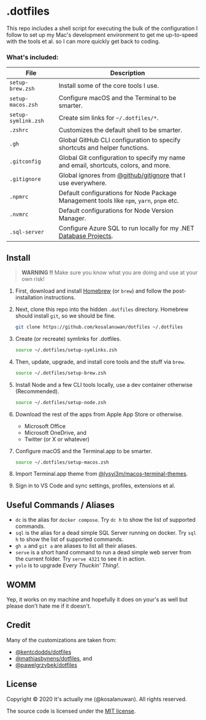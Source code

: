 # .dotfiles

This repo includes a shell script for executing the bulk of the configuration I follow to set up my Mac's development environment to get me up-to-speed with the tools et al. so I can more quickly get back to coding.



### What's included:

| File                | Description                                                  |
| ------------------- | ------------------------------------------------------------ |
| `setup-brew.zsh`    | Install some of the core tools I use.                        |
| `setup-macos.zsh`   | Configure macOS and the Terminal to be smarter.              |
| `setup-symlink.zsh` | Create sim links for `~/.dotfiles/*`.                        |
| `.zshrc`            | Customizes the default shell to be smarter.                  |
| `.gh`               | Global GitHub CLI configuration to specify shortcuts and helper functions. |
| `.gitconfig`        | Global Git configuration to specify my name and email, shortcuts, colors, and more. |
| `.gitignore`        | Global ignores from [@github/gitignore](https://github.com/github/gitignore) that I use everywhere. |
| `.npmrc`            | Default configurations for Node Package Management tools like `npm`, `yarn`, `pnpm` etc. |
| `.nvmrc`            | Default configurations for Node Version Manager.             |
| `.sql-server`       | Configure Azure SQL to run locally for my .NET [Database Projects](https://www.youtube.com/watch?v=I6T9OA9YBGg). |



## Install

> **WARNING :bangbang:** Make sure you know what you are doing and use at your own risk!

1. First, download and install [Homebrew](https://github.com/Homebrew/brew/releases) (or `brew`) and follow the post-installation instructions.

2. Next, clone this repo into the hidden `.dotfiles` directory. Homebrew should install `git`, so we should be fine.

   ```bash
   git clone https://github.com/kosalanuwan/dotfiles ~/.dotfiles
   ```

3. Create (or recreate) symlinks for .dotfiles.

   ```bash
   source ~/.dotfiles/setup-symlinks.zsh
   ```

4. Then, update, upgrade, and install core tools and the stuff via `brew`.

   ```bash
   source ~/.dotfiles/setup-brew.zsh
   ```

5. Install Node and a few CLI tools locally, use a dev container otherwise (Recommended).

   ```bash
   source ~/.dotfiles/setup-node.zsh
   ```

6. Download the rest of the apps from Apple App Store or otherwise.

   - Microsoft Office
   - Microsoft OneDrive, and
   - Twitter (or X or whatever)

7. Configure macOS and the Terminal.app to be smarter.

   ```bash
   source ~/.dotfiles/setup-macos.zsh
   ```

8. Import Terminal.app theme from [@lysyi3m/macos-terminal-themes](https://github.com/lysyi3m/macos-terminal-themes).

9. Sign in to VS Code and sync settings, profiles, extensions et al.




## Useful Commands / Aliases

- `dc` is the alias for `docker compose`. Try `dc h` to show the list of supported commands.
- `sql` is the alias for a dead simple SQL Server running on docker. Try `sql h` to show the list of supported commands.
- `gh a` and `git a` are aliases to list all their aliases.
- `serve` is a short hand command to run a dead simple web server from the current folder. Try `serve 4321` to see it in action.
- `yolo` is to upgrade *Every Thuckin' Thing!*.



## WOMM

Yep, it works on my machine and hopefully it does on your's as well but please don't hate me if it doesn't.



## Credit

Many of the customizations are taken from:

- [@kentcdodds/dotfiles](https://github.com/kentcdodds/dotfiles)
- [@mathiasbynens/dotfiles](https://github.com/mathiasbynens/dotfiles), and
- [@pawelgrzybek/dotfiles](https://github.com/pawelgrzybek/dotfiles)



## License

Copyright :copyright: 2020 It's actually me (@kosalanuwan). All rights reserved.

The source code is licensed under the [MIT license](#MIT-1-ov-file).

